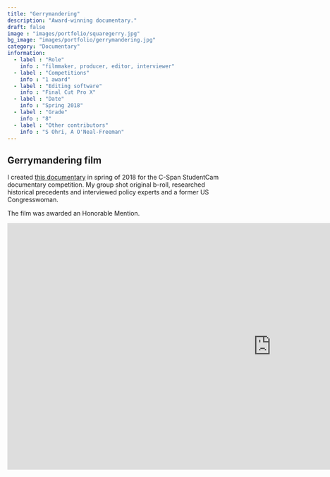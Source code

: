 ```yaml
---
title: "Gerrymandering"
description: "Award-winning documentary."
draft: false
image : "images/portfolio/squaregerry.jpg"
bg_image: "images/portfolio/gerrymandering.jpg"
category: "Documentary"
information:
  - label : "Role"
    info : "filmmaker, producer, editor, interviewer"
  - label : "Competitions"
    info : "1 award"
  - label : "Editing software"
    info : "Final Cut Pro X"
  - label : "Date"
    info : "Spring 2018"
  - label : "Grade"
    info : "8"
  - label : "Other contributors"
    info : "S Ohri, A O'Neal-Freeman"
---
```


## Gerrymandering film

I created [this documentary](https://www.viddler.com/v/778f881e) in spring of 2018 for the C-Span StudentCam documentary competition. My group shot original b-roll, researched historical precedents and interviewed policy experts and a former US Congresswoman. 

The film was awarded an Honorable Mention.

<iframe width="1194.6" height="560" src="https://www.youtube.com/embed/8WVcMK4w8Qg" frameborder="0" allow="accelerometer; autoplay; clipboard-write; encrypted-media; gyroscope; picture-in-picture" allowfullscreen></iframe>